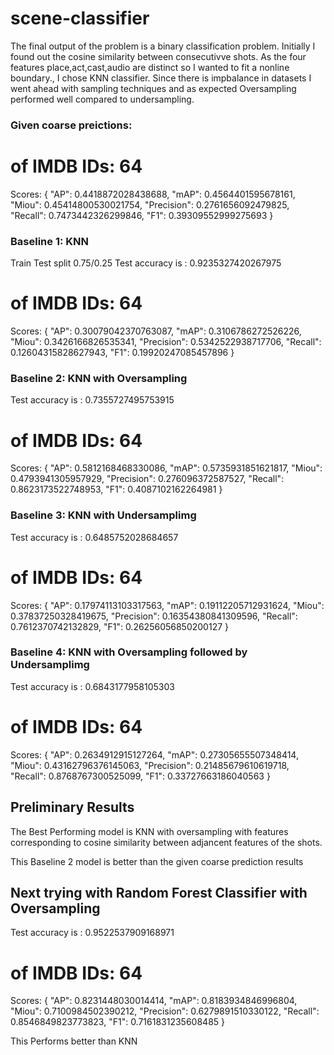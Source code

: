 # scene-classifier

The final output of the problem is a binary classification problem. 
Initially I found out the cosine similarity between consecutivve shots.
As the four features place,act,cast,audio are distinct so I wanted to fit a nonline boundary., I chose KNN classifier.
Since there is impbalance in datasets I went ahead with sampling techniques and as expected Oversampling performed well compared to undersampling.



### Given coarse preictions: 


# of IMDB IDs: 64
Scores: {
    "AP": 0.4418872028438688,
    "mAP": 0.4564401595678161,
    "Miou": 0.45414800530021754,
    "Precision": 0.2761656092479825,
    "Recall": 0.7473442326299846,
    "F1": 0.39309552999275693
}


### Baseline 1: KNN 
Train Test split 0.75/0.25
Test accuracy is :  0.9235327420267975
# of IMDB IDs: 64
Scores: {
    "AP": 0.30079042370763087,
    "mAP": 0.3106786272526226,
    "Miou": 0.3426166826535341,
    "Precision": 0.5342522938717706,
    "Recall": 0.12604315828627943,
    "F1": 0.19920247085457896
}

### Baseline 2: KNN with Oversampling
Test accuracy is :  0.7355727495753915
# of IMDB IDs: 64
Scores: {
    "AP": 0.5812168468330086,
    "mAP": 0.5735931851621817,
    "Miou": 0.4793941305957929,
    "Precision": 0.276096372587527,
    "Recall": 0.8623173522748953,
    "F1": 0.4087102162264981
}


### Baseline 3: KNN with Undersamplimg
Test accuracy is :  0.6485752028684657

# of IMDB IDs: 64
Scores: {
    "AP": 0.17974113103317563,
    "mAP": 0.19112205712931624,
    "Miou": 0.37837250328419675,
    "Precision": 0.16354380841309596,
    "Recall": 0.7612370742132829,
    "F1": 0.26256056850200127
}


### Baseline 4: KNN with Oversampling followed by Undersamplimg
Test accuracy is :  0.6843177958105303

# of IMDB IDs: 64
Scores: {
    "AP": 0.2634912915127264,
    "mAP": 0.27305655507348414,
    "Miou": 0.43162796376145063,
    "Precision": 0.21485679610619718,
    "Recall": 0.8768767300525099,
    "F1": 0.33727663186040563
}

## Preliminary Results

The Best Performing model is KNN with oversampling with features corresponding to 
cosine similarity between adjancent features of the shots.

This Baseline 2 model is better than the given coarse prediction results

## Next trying with Random Forest Classifier with Oversampling

Test accuracy is :  0.9522537909168971
# of IMDB IDs: 64
Scores: {
    "AP": 0.8231448030014414,
    "mAP": 0.8183934846996804,
    "Miou": 0.7100984502390212,
    "Precision": 0.6279891510330122,
    "Recall": 0.8546849823773823,
    "F1": 0.7161831235608485
}

This Performs better than KNN 